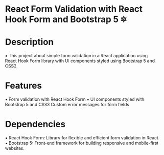 # React Form Validation with React Hook Form and Bootstrap 5 🔯

# Description

▪️ This project about simple form validation in a React application using React Hook Form library with UI components styled using Bootstrap 5 and CSS3.

# Features

▪️ Form validation with React Hook Form
▪️ UI components styled with Bootstrap 5 and CSS3
Custom error messages for form fields

# Dependencies

▪️ React Hook Form: Library for flexible and efficient form validation in React.
▪️ Bootstrap 5: Front-end framework for building responsive and mobile-first websites. 


